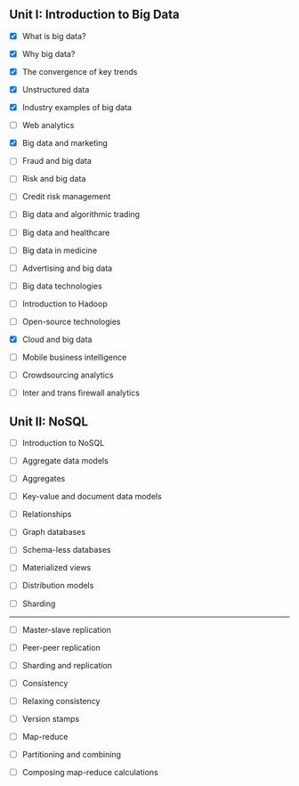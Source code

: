 
## Unit I: Introduction to Big Data

- [x] What is big data?

- [x] Why big data?

- [x] The convergence of key trends

- [x] Unstructured data

- [x] Industry examples of big data

- [ ] Web analytics

- [x] Big data and marketing

- [ ] Fraud and big data

- [ ] Risk and big data

- [ ] Credit risk management

- [ ] Big data and algorithmic trading

- [ ] Big data and healthcare

- [ ] Big data in medicine

- [ ] Advertising and big data

- [ ] Big data technologies

- [ ] Introduction to Hadoop

- [ ] Open-source technologies

- [x] Cloud and big data

- [ ] Mobile business intelligence

- [ ] Crowdsourcing analytics

- [ ] Inter and trans firewall analytics


## Unit II: NoSQL

- [ ] Introduction to NoSQL

- [ ] Aggregate data models

- [ ] Aggregates

- [ ] Key-value and document data models

- [ ] Relationships

- [ ] Graph databases

- [ ] Schema-less databases

- [ ] Materialized views

- [ ] Distribution models

- [ ] Sharding

---

- [ ] Master-slave replication

- [ ] Peer-peer replication

- [ ] Sharding and replication

- [ ] Consistency

- [ ] Relaxing consistency

- [ ] Version stamps

- [ ] Map-reduce

- [ ] Partitioning and combining

- [ ] Composing map-reduce calculations


